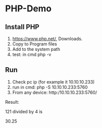 # PHP-Demo

## Install PHP
1. https://www.php.net/, Downloads.
2. Copy to Program files
3. Add to the system path
4. test: in cmd php -v

## Run
1. Check pc ip (for example it 10.10.10.233)
2. run in cmd: php -S 10.10.10.233:5760
3. From any device: http:/10.10.10.233:5760/


Result:

121 divided by 4 is

30.25
